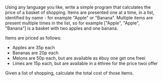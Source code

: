 Using any language you like, write a simple program that calculates the price of a basket of shopping.
 Items are presented one at a time, in a list, identified by name - for example "Apple" or "Banana".
 Multiple items are present multiple times in the list, so for example ["Apple", "Apple", "Banana"]
 is a basket with two apples and one banana.

Items are priced as follows:
 - Apples are 35p each
 - Bananas are 20p each
 - Melons are 50p each, but are available as ëbuy one get one freeí
 - Limes are 15p each, but are available in a ëthree for the price twoí offer

Given a list of shopping, calculate the total cost of those items.


